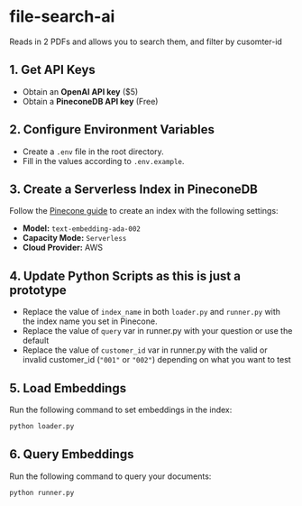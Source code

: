 # file-search-ai

Reads in 2 PDFs and allows you to search them, and filter by cusomter-id

## 1. Get API Keys

- Obtain an **OpenAI API key** ($5)
- Obtain a **PineconeDB API key** (Free)

## 2. Configure Environment Variables

- Create a `.env` file in the root directory.
- Fill in the values according to `.env.example`.

## 3. Create a Serverless Index in PineconeDB

Follow the [Pinecone guide](https://docs.pinecone.io/guides/indexes/create-an-index) to create an index with the following settings:

- **Model:** `text-embedding-ada-002`
- **Capacity Mode:** `Serverless`
- **Cloud Provider:** AWS

## 4. Update Python Scripts as this is just a prototype

- Replace the value of `index_name` in both `loader.py` and `runner.py` with the index name you set in Pinecone.
- Replace the value of `query` var in runner.py with your question or use the default
- Replace the value of `customer_id` var in runner.py with the valid or invalid customer_id (`"001"` or `"002"`) depending on what you want to test

## 5. Load Embeddings

Run the following command to set embeddings in the index:

```sh
python loader.py
```

## 6. Query Embeddings

Run the following command to query your documents:

```sh
python runner.py
```
